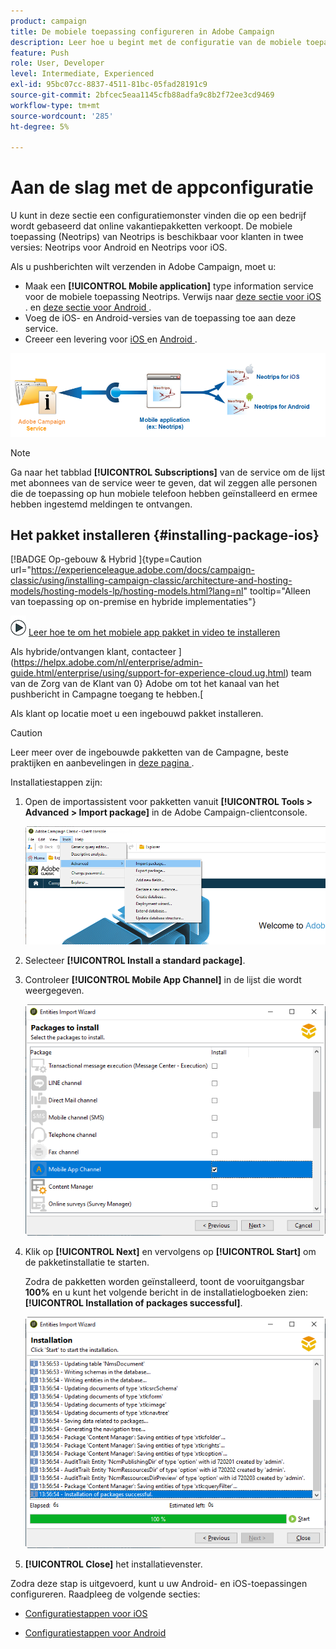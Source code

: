 ```yaml
---
product: campaign
title: De mobiele toepassing configureren in Adobe Campaign
description: Leer hoe u begint met de configuratie van de mobiele toepassing
feature: Push
role: User, Developer
level: Intermediate, Experienced
exl-id: 95bc07cc-8837-4511-81bc-05fad28191c9
source-git-commit: 2bfcec5eaa1145cfb88adfa9c8b2f72ee3cd9469
workflow-type: tm+mt
source-wordcount: '285'
ht-degree: 5%

---
```


# Aan de slag met de appconfiguratie



U kunt in deze sectie een configuratiemonster vinden die op een bedrijf wordt gebaseerd dat online vakantiepakketten verkoopt. De mobiele toepassing (Neotrips) van Neotrips is beschikbaar voor klanten in twee versies: Neotrips voor Android en Neotrips voor iOS.

Als u pushberichten wilt verzenden in Adobe Campaign, moet u:

* Maak een **[!UICONTROL Mobile application]** type information service voor de mobiele toepassing Neotrips. Verwijs naar [ deze sectie voor iOS ](configuring-the-mobile-application.md#configuring-ios-service). en [ deze sectie voor Android ](configuring-the-mobile-application-android.md#configuring-android-service).
* Voeg de iOS- en Android-versies van de toepassing toe aan deze service.
* Creeer een levering voor [ iOS ](create-notifications-ios.md) en [ Android ](create-notifications-android.md).

![](assets/nmac_service_diagram.png)

>[!NOTE]
>
>Ga naar het tabblad **[!UICONTROL Subscriptions]** van de service om de lijst met abonnees van de service weer te geven, dat wil zeggen alle personen die de toepassing op hun mobiele telefoon hebben geïnstalleerd en ermee hebben ingestemd meldingen te ontvangen.

## Het pakket installeren {#installing-package-ios}

[!BADGE  Op-gebouw &amp; Hybrid ]{type=Caution url="https://experienceleague.adobe.com/docs/campaign-classic/using/installing-campaign-classic/architecture-and-hosting-models/hosting-models-lp/hosting-models.html?lang=nl" tooltip="Alleen van toepassing op on-premise en hybride implementaties"}

![](assets/do-not-localize/how-to-video.png) [ Leer hoe te om het mobiele app pakket in video te installeren ](https://experienceleague.adobe.com/docs/campaign-classic-learn/tutorials/sending-messages/push-channel/installing-the-mobile-app-channel.html#sending-messages)

Als hybride/ontvangen klant, contacteer ](https://helpx.adobe.com/nl/enterprise/admin-guide.html/enterprise/using/support-for-experience-cloud.ug.html) team van de Zorg van de Klant van 0} Adobe om tot het kanaal van het pushbericht in Campagne toegang te hebben.[

Als klant op locatie moet u een ingebouwd pakket installeren.

>[!CAUTION]
>
>Leer meer over de ingebouwde pakketten van de Campagne, beste praktijken en aanbevelingen in [ deze pagina ](../../installation/using/installing-campaign-standard-packages.md).

Installatiestappen zijn:

1. Open de importassistent voor pakketten vanuit **[!UICONTROL Tools > Advanced > Import package]** in de Adobe Campaign-clientconsole.

   ![](assets/package_ios.png)

1. Selecteer **[!UICONTROL Install a standard package]**.

1. Controleer **[!UICONTROL Mobile App Channel]** in de lijst die wordt weergegeven.

   ![](assets/package_ios_2.png)

1. Klik op **[!UICONTROL Next]** en vervolgens op **[!UICONTROL Start]** om de pakketinstallatie te starten.

   Zodra de pakketten worden geïnstalleerd, toont de vooruitgangsbar **100%** en u kunt het volgende bericht in de installatielogboeken zien: **[!UICONTROL Installation of packages successful]**.

   ![](assets/package_ios_3.png)

1. **[!UICONTROL Close]** het installatievenster.

Zodra deze stap is uitgevoerd, kunt u uw Android- en iOS-toepassingen configureren.
Raadpleeg de volgende secties:

* [Configuratiestappen voor iOS](configuring-the-mobile-application.md)

* [Configuratiestappen voor Android](configuring-the-mobile-application-android.md)
